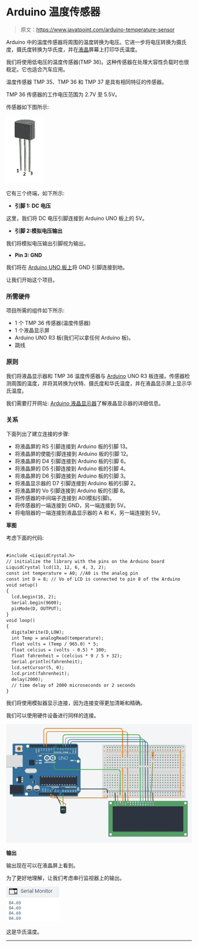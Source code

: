 # Arduino 温度传感器

> 原文：<https://www.javatpoint.com/arduino-temperature-sensor>

Arduino 中的温度传感器将周围的温度转换为电压。它进一步将电压转换为摄氏度，摄氏度转换为华氏度，并在[液晶](https://www.javatpoint.com/lcd-full-form)屏幕上打印华氏温度。

我们将使用低电压的温度传感器(TMP 36)。这种传感器在处理大容性负载时也很稳定。它也适合汽车应用。

温度传感器 TMP 35、TMP 36 和 TMP 37 是具有相同特征的传感器。

TMP 36 传感器的工作电压范围为 2.7V 至 5.5V。

传感器如下图所示:

![Arduino temperature sensor](img/6d85ee654b4707a8685a5489c1d73a8e.png)

它有三个终端，如下所示:

*   **引脚 1: DC 电压**

这里，我们将 DC 电压引脚连接到 Arduino UNO 板上的 5V。

*   **引脚 2:模拟电压输出**

我们将模拟电压输出引脚视为输出。

*   **Pin 3: GND**

我们将在 [Arduino UNO 板上](https://www.javatpoint.com/arduino-uno)将 GND 引脚连接到地。

让我们开始这个项目。

### 所需硬件

项目所需的组件如下所示:

*   1 个 TMP 36 传感器(温度传感器)
*   1 个液晶显示屏
*   Arduino UNO R3 板(我们可以拿任何 Arduino 板)。
*   跳线

### 原则

我们将液晶显示器和 TMP 36 温度传感器与 [Arduino](https://www.javatpoint.com/arduino) UNO R3 板连接。传感器检测周围的温度，并将其转换为伏特、摄氏度和华氏温度，并在液晶显示屏上显示华氏温度。

我们需要打开网址: [Arduino 液晶显示器](arduino-lcd-display)了解液晶显示器的详细信息。

### 关系

下面列出了建立连接的步骤:

*   将液晶屏的 RS 引脚连接到 Arduino 板的引脚 13。
*   将液晶屏的使能引脚连接到 Arduino 板的引脚 12。
*   将液晶屏的 D4 引脚连接到 Arduino 板的引脚 6。
*   将液晶屏的 D5 引脚连接到 Arduino 板的引脚 4。
*   将液晶屏的 D6 引脚连接到 Arduino 板的引脚 3。
*   将液晶显示器的 D7 引脚连接到 Arduino 板的引脚 2。
*   将液晶屏的 Vo 引脚连接到 Arduino 板的引脚 8。
*   将传感器的中间端子连接到 A0(模拟引脚)。
*   将传感器的一端连接到 GND，另一端连接到 5V。
*   将电阻器的一端连接到液晶显示器的 A 和 K，另一端连接到 5V。

**草图**

考虑下面的代码:

```

#include <LiquidCrystal.h>
// initialize the library with the pins on the Arduino board
LiquidCrystal lcd(13, 12, 6, 4, 3, 2);
const int temperature = A0; //A0 is the analog pin
const int D = 8; // Vo of LCD is connected to pin 8 of the Arduino
void setup()
{
  lcd.begin(16, 2);
  Serial.begin(9600);
  pinMode(D, OUTPUT);
}
void loop() 
{
  digitalWrite(D,LOW);
  int Temp = analogRead(temperature);
  float volts = (Temp / 965.0) * 5;
  float celcius = (volts - 0.5) * 100;
  float fahrenheit = (celcius * 9 / 5 + 32);
  Serial.println(fahrenheit);
  lcd.setCursor(5, 0);
  lcd.print(fahrenheit);
  delay(2000);
  // time delay of 2000 microseconds or 2 seconds
}

```

我们将使用模拟器显示连接，因为连接变得更加清晰和精确。

我们可以使用硬件设备进行同样的连接。

![Arduino temperature sensor](img/41ace20389aadc87a0a21fdf814bee24.png)

**输出**

输出现在可以在液晶屏上看到。

为了更好地理解，让我们考虑串行监视器上的输出。

![Arduino temperature sensor](img/39b5d93c646abefcba2637e49aa0f6f3.png)

这是华氏温度。

* * *